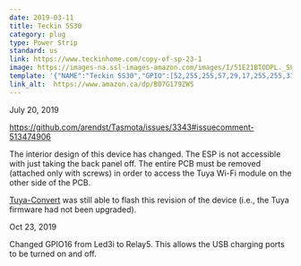 ```yaml
---
date: 2019-03-11
title: Teckin SS30
category: plug
type: Power Strip
standard: us
link: https://www.teckinhome.com/copy-of-sp-23-1
image: https://images-na.ssl-images-amazon.com/images/I/51E21BTODPL._SL1001_.jpg
template: '{"NAME":"Teckin SS30","GPIO":[52,255,255,57,29,17,255,255,31,30,32,255,25],"FLAG":0,"BASE":18}' 
link_alt:  https://www.amazon.ca/dp/B07G179ZWS
---
```


July 20, 2019

https://github.com/arendst/Tasmota/issues/3343#issuecomment-513474906

The interior design of this device has changed. The ESP is not accessible with just taking the back panel off. The entire PCB must be removed (attached only with screws) in order to access the Tuya Wi-Fi module on the other side of the PCB.

[Tuya-Convert](https://github.com/ct-Open-Source/tuya-convert/blob/master/README.md) was still able to flash this revision of the device (i.e., the Tuya firmware had not been upgraded).

Oct 23, 2019

Changed GPIO16 from Led3i to Relay5. This allows the USB charging ports to be turned on and off.






